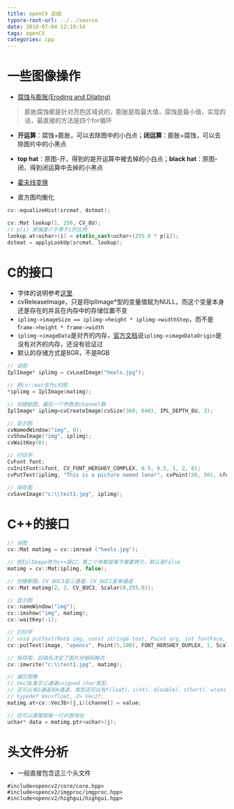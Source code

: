 ```yaml
---
title: openCV 总结
typora-root-url: ../../source
date: 2018-07-04 12:19:14
tags: openCV
categories: cpp
---
```

# 一些图像操作
- [腐蚀与膨胀(Eroding and Dilating)](http://www.opencv.org.cn/opencvdoc/2.3.2/html/doc/tutorials/imgproc/erosion_dilatation/erosion_dilatation.html)

> 膨胀腐蚀都是针对亮色区域说的，膨胀是取最大值，腐蚀是最小值，实现的话，最直接的方法是四个for循环

- **开运算**：腐蚀+膨胀，可以去除图中的小白点；**闭运算**：膨胀+腐蚀，可以去除图片中的小黑点

- **top hat**：原图-开，得到的是开运算中被去掉的小白点；**black hat**：原图-闭，得到闭运算中去掉的小黑点

- [霍夫线变换](https://www.cnblogs.com/skyfsm/p/6902524.html)

- 直方图均衡化

```cpp
cv::equalizeHist(srcmat, dstmat);

cv::Mat lookup(1, 256, CV_8U);
// p[i] 是强度小于等于i的比例
lookup.at<uchar>(i) = static_cast<uchar>(255.0 * p[i]);
dstmat = applyLookUp(srcmat, lookup);
```

# C的接口
- 字体的说明参考[这里](https://blog.csdn.net/longzaitianya1989/article/details/8121286)
- cvReleaseImage，只是将IplImage*型的变量值赋为NULL，而这个变量本身还是存在的并且在内存中的存储位置不变
- `iplimg->imageSize == iplimg->height * iplimg->widthStep`，而不是f`rame->height * frame->width`
- `iplimg->imageData`是对齐的内存，[官方文档](https://docs.opencv.org/3.4/d6/d5b/structIplImage.html)说`iplimg->imageDataOrigin`是没有对齐的内存，还没有验证过
- 默认的存储方式是BGR，不是RGB

```c
// 读图
IplImage* iplimg = cvLoadImage("heels.jpg");

// 把cv::mat改为c的图
*iplimg = IplImage(matimg);

// 创建新图，最后一个参数是channel数
IplImage* iplimg=cvCreateImage(cvSize(360, 640), IPL_DEPTH_8U, 3);

// 显示图
cvNamedWindow("img", 0);  
cvShowImage("img", iplimg);  
cvWaitKey(0);  

// 打印字
CvFont font;
cvInitFont(&font, CV_FONT_HERSHEY_COMPLEX, 0.5, 0.5, 1, 2, 8);  
cvPutText(iplimg, "This is a picture named lena!", cvPoint(50, 50), &font, CV_RGB(255,0,0));

// 保存图
cvSaveImage("c:\\test1.jpg", iplimg);  
```

# C++的接口

```c++
// 读图
cv::Mat matimg = cv::imread ("heels.jpg");

// 把IplImage改为c++接口，第二个参数是需不需要拷贝，默认是false
matimg = cv::Mat(iplimg, false);

// 创建新图，CV_8UC3是三通道，CV_8UC1是单通道
cv::Mat matimg(2, 2, CV_8UC3, Scalar(0,255,0));

// 显示图
cv::nameWindow("img");
cv::imshow("img", matimg);
cv::waitKey(-1);  

// 打印字
// void putText(Mat& img, const string& text, Point org, int fontFace, double fontScale, Scalar color, int thickness=1, int lineType=8, bool bottomLeftOrigin=false )
cv::putText(image, "opencv", Point(5,100), FONT_HERSHEY_DUPLEX, 1, Scalar(0,143,143), 2);

// 保存图，后缀名决定了图片对编码格式
cv::imwrite("c:\\test1.jpg", matimg);

// 遍历图像
// Vec3b表示三通道usigned char类型，
// 还可以有2通道和4通道，类型还可以有f(loat)、i(nt)、d(ouble)、s(hort)、w(unsigned short)
// typedef Vec<float, 2> Vec2f;
matimg.at<cv::Vec3b>(j,i)[channel] = value;

// 还可以直接取每一行对首地址
uchar* data = matimg.ptr<uchar>(j);
```

# 头文件分析
- 一般直接包含这三个头文件

```
#include<opencv2/core/core.hpp>
#include<opencv2/imgproc/imgproc.hpp>
#include<opencv2/highgui/highgui.hpp>
```

